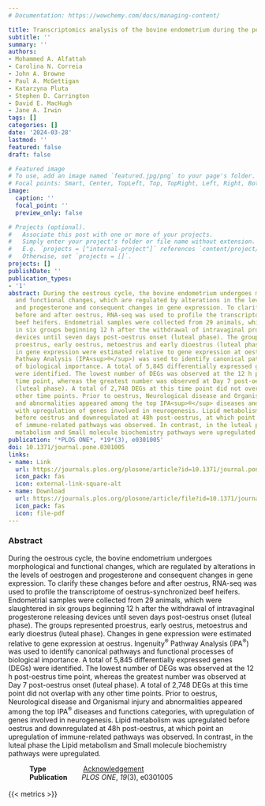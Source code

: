 ```yaml
---
# Documentation: https://wowchemy.com/docs/managing-content/

title: Transcriptomics analysis of the bovine endometrium during the perioestrus period
subtitle: ''
summary: ''
authors:
- Mohammed A. Alfattah
- Carolina N. Correia
- John A. Browne
- Paul A. McGettigan
- Katarzyna Pluta
- Stephen D. Carrington
- David E. MacHugh
- Jane A. Irwin
tags: []
categories: []
date: '2024-03-28'
lastmod: ''
featured: false
draft: false

# Featured image
# To use, add an image named `featured.jpg/png` to your page's folder.
# Focal points: Smart, Center, TopLeft, Top, TopRight, Left, Right, BottomLeft, Bottom, BottomRight.
image:
  caption: ''
  focal_point: ''
  preview_only: false

# Projects (optional).
#   Associate this post with one or more of your projects.
#   Simply enter your project's folder or file name without extension.
#   E.g. `projects = ["internal-project"]` references `content/project/deep-learning/index.md`.
#   Otherwise, set `projects = []`.
projects: []
publishDate: ''
publication_types:
- '1'
abstract: During the oestrous cycle, the bovine endometrium undergoes morphological
  and functional changes, which are regulated by alterations in the levels of oestrogen
  and progesterone and consequent changes in gene expression. To clarify these changes
  before and after oestrus, RNA-seq was used to profile the transcriptome of oestrus-synchronized
  beef heifers. Endometrial samples were collected from 29 animals, which were slaughtered
  in six groups beginning 12 h after the withdrawal of intravaginal progesterone releasing
  devices until seven days post-oestrus onset (luteal phase). The groups represented
  proestrus, early oestrus, metoestrus and early dioestrus (luteal phase). Changes
  in gene expression were estimated relative to gene expression at oestrus. Ingenuity<sup>®</sup>
  Pathway Analysis (IPA<sup>®</sup>) was used to identify canonical pathways and functional processes
  of biological importance. A total of 5,845 differentially expressed genes (DEGs)
  were identified. The lowest number of DEGs was observed at the 12 h post-oestrus
  time point, whereas the greatest number was observed at Day 7 post-oestrus onset
  (luteal phase). A total of 2,748 DEGs at this time point did not overlap with any
  other time points. Prior to oestrus, Neurological disease and Organismal injury
  and abnormalities appeared among the top IPA<sup>®</sup> diseases and functions categories,
  with upregulation of genes involved in neurogenesis. Lipid metabolism was upregulated
  before oestrus and downregulated at 48h post-oestrus, at which point an upregulation
  of immune-related pathways was observed. In contrast, in the luteal phase the Lipid
  metabolism and Small molecule biochemistry pathways were upregulated.
publication: '*PLOS ONE*, *19*(3), e0301005'
doi: 10.1371/journal.pone.0301005
links:
- name: Link
  url: https://journals.plos.org/plosone/article?id=10.1371/journal.pone.0301005
  icon_pack: fas
  icon: external-link-square-alt
- name: Download
  url: https://journals.plos.org/plosone/article/file?id=10.1371/journal.pone.0301005&type=printable
  icon_pack: fas
  icon: file-pdf
---
```

### Abstract
During the oestrous cycle, the bovine endometrium undergoes morphological and functional changes, which are regulated by alterations in the levels of oestrogen and progesterone and consequent changes in gene expression. To clarify these changes before and after oestrus, RNA-seq was used to profile the transcriptome of oestrus-synchronized beef heifers. Endometrial samples were collected from 29 animals, which were slaughtered in six groups beginning 12 h after the withdrawal of intravaginal progesterone releasing devices until seven days post-oestrus onset (luteal phase). The groups represented proestrus, early oestrus, metoestrus and early dioestrus (luteal phase). Changes in gene expression were estimated relative to gene expression at oestrus. Ingenuity<sup>®</sup> Pathway Analysis (IPA<sup>®</sup>) was used to identify canonical pathways and functional processes of biological importance. A total of 5,845 differentially expressed genes (DEGs) were identified. The lowest number of DEGs was observed at the 12 h post-oestrus time point, whereas the greatest number was observed at Day 7 post-oestrus onset (luteal phase). A total of 2,748 DEGs at this time point did not overlap with any other time points. Prior to oestrus, Neurological disease and Organismal injury and abnormalities appeared among the top IPA<sup>®</sup> diseases and functions categories, with upregulation of genes involved in neurogenesis. Lipid metabolism was upregulated before oestrus and downregulated at 48h post-oestrus, at which point an upregulation of immune-related pathways was observed. In contrast, in the luteal phase the Lipid metabolism and Small molecule biochemistry pathways were upregulated.

&emsp;&emsp;&ensp;&nbsp; **Type** &emsp;&emsp;&emsp;&emsp;&ensp;&nbsp; [Acknowledgement](/acknowledgement)<br>
&emsp;&emsp;&ensp;&nbsp; **Publication** &emsp;&ensp; *PLOS ONE*, *19*(3), e0301005
<br>
<br>
{{< metrics >}}
